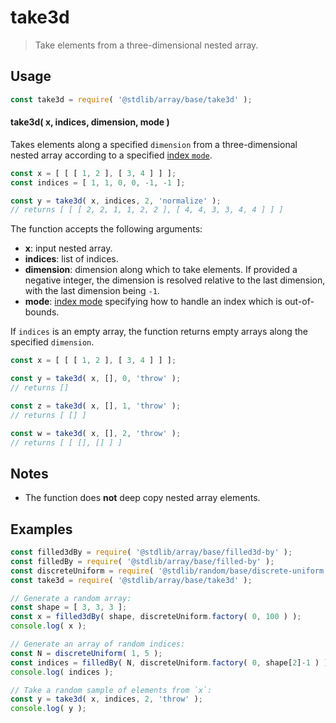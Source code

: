 <!--

@license Apache-2.0

Copyright (c) 2023 The Stdlib Authors.

Licensed under the Apache License, Version 2.0 (the "License");
you may not use this file except in compliance with the License.
You may obtain a copy of the License at

   http://www.apache.org/licenses/LICENSE-2.0

Unless required by applicable law or agreed to in writing, software
distributed under the License is distributed on an "AS IS" BASIS,
WITHOUT WARRANTIES OR CONDITIONS OF ANY KIND, either express or implied.
See the License for the specific language governing permissions and
limitations under the License.

-->

# take3d

> Take elements from a three-dimensional nested array.

<section class="usage">

## Usage

```javascript
const take3d = require( '@stdlib/array/base/take3d' );
```

#### take3d( x, indices, dimension, mode )

Takes elements along a specified `dimension` from a three-dimensional nested array according to a specified [index `mode`][@stdlib/ndarray/index-modes].

```javascript
const x = [ [ [ 1, 2 ], [ 3, 4 ] ] ];
const indices = [ 1, 1, 0, 0, -1, -1 ];

const y = take3d( x, indices, 2, 'normalize' );
// returns [ [ [ 2, 2, 1, 1, 2, 2 ], [ 4, 4, 3, 3, 4, 4 ] ] ]
```

The function accepts the following arguments:

-   **x**: input nested array.
-   **indices**: list of indices.
-   **dimension**: dimension along which to take elements. If provided a negative integer, the dimension is resolved relative to the last dimension, with the last dimension being `-1`.
-   **mode**: [index mode][@stdlib/ndarray/index-modes] specifying how to handle an index which is out-of-bounds.

If `indices` is an empty array, the function returns empty arrays along the specified `dimension`.

```javascript
const x = [ [ [ 1, 2 ], [ 3, 4 ] ] ];

const y = take3d( x, [], 0, 'throw' );
// returns []

const z = take3d( x, [], 1, 'throw' );
// returns [ [] ]

const w = take3d( x, [], 2, 'throw' );
// returns [ [ [], [] ] ]
```

</section>

<!-- /.usage -->

<section class="notes">

## Notes

-   The function does **not** deep copy nested array elements.

</section>

<!-- /.notes -->

<section class="examples">

## Examples

<!-- eslint no-undef: "error" -->

```javascript
const filled3dBy = require( '@stdlib/array/base/filled3d-by' );
const filledBy = require( '@stdlib/array/base/filled-by' );
const discreteUniform = require( '@stdlib/random/base/discrete-uniform' );
const take3d = require( '@stdlib/array/base/take3d' );

// Generate a random array:
const shape = [ 3, 3, 3 ];
const x = filled3dBy( shape, discreteUniform.factory( 0, 100 ) );
console.log( x );

// Generate an array of random indices:
const N = discreteUniform( 1, 5 );
const indices = filledBy( N, discreteUniform.factory( 0, shape[2]-1 ) );
console.log( indices );

// Take a random sample of elements from `x`:
const y = take3d( x, indices, 2, 'throw' );
console.log( y );
```

</section>

<!-- /.examples -->

<!-- Section for related `stdlib` packages. Do not manually edit this section, as it is automatically populated. -->

<section class="related">

</section>

<!-- /.related -->

<!-- Section for all links. Make sure to keep an empty line after the `section` element and another before the `/section` close. -->

<section class="links">

[@stdlib/ndarray/index-modes]: https://github.com/stdlib-js/stdlib/tree/develop/lib/node_modules/%40stdlib/ndarray/index-modes

</section>

<!-- /.links -->
